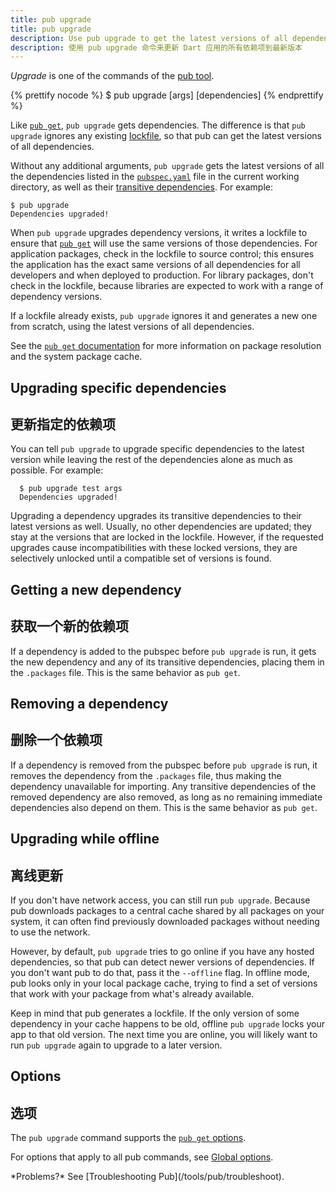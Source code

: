 ```yaml
---
title: pub upgrade
title: pub upgrade
description: Use pub upgrade to get the latest versions of all dependencies used by your Dart application.
description: 使用 pub upgrade 命令来更新 Dart 应用的所有依赖项到最新版本
---
```


_Upgrade_ is one of the commands of the [pub tool](/tools/pub/cmd).

{% prettify nocode %}
$ pub upgrade [args] [dependencies]
{% endprettify %}

Like [`pub get`](/tools/pub/cmd/pub-get),
`pub upgrade` gets dependencies.
The difference is that `pub upgrade` ignores any existing
[lockfile](/tools/pub/glossary#lockfile),
so that pub can get the latest versions of all dependencies.

Without any additional arguments, `pub upgrade` gets the latest
versions of all the dependencies listed in the
[`pubspec.yaml`](/tools/pub/pubspec) file in the current working
directory, as well as their [transitive
dependencies](/tools/pub/glossary#transitive-dependency).
For example:

```terminal
$ pub upgrade
Dependencies upgraded!
```

When `pub upgrade` upgrades dependency versions, it writes a lockfile to ensure that
[`pub get`](/tools/pub/cmd/pub-get) will use the same versions of those
dependencies. For application packages, check in the lockfile to
source control; this ensures the application has the exact same
versions of all dependencies for all developers and when deployed to
production. For library packages, don't check in the lockfile,
because libraries are expected to work with a range of dependency versions.

If a lockfile already exists, `pub upgrade` ignores it and generates a new
one from scratch, using the latest versions of all dependencies.

See the [`pub get` documentation](/tools/pub/cmd/pub-get) for more information
on package resolution and the system package cache.

## Upgrading specific dependencies

## 更新指定的依赖项

You can tell `pub upgrade` to upgrade specific dependencies to the
latest version while leaving the rest of the dependencies alone as much as
possible. For example:

```terminal
  $ pub upgrade test args
  Dependencies upgraded!
```

Upgrading a dependency upgrades its transitive dependencies to their latest
versions as well. Usually, no other dependencies are updated; they stay at the
versions that are locked in the lockfile. However, if the requested upgrades
cause incompatibilities with these locked versions, they are selectively
unlocked until a compatible set of versions is found.


## Getting a new dependency

## 获取一个新的依赖项

If a dependency is added to the pubspec before `pub upgrade` is run,
it gets the new dependency and any of its transitive dependencies,
placing them in the `.packages` file. This
is the same behavior as `pub get`.


## Removing a dependency

## 删除一个依赖项

If a dependency is removed from the pubspec before `pub upgrade` is
run, it removes the dependency from the `.packages` file,
thus making the dependency unavailable for
importing. Any transitive dependencies of the removed dependency are
also removed, as long as no remaining immediate dependencies also
depend on them. This is the same behavior as `pub get`.


## Upgrading while offline

## 离线更新

If you don't have network access, you can still run `pub upgrade`.
Because pub downloads packages to a central cache shared by all packages
on your system, it can often find previously downloaded packages
without needing to use the network.

However, by default, `pub upgrade` tries to go online if you
have any hosted dependencies,
so that pub can detect newer versions of dependencies.
If you don't want pub to do that, pass it the `--offline` flag.
In offline mode, pub looks only in your local package cache,
trying to find a set of versions that work with your package from what's already
available.

Keep in mind that pub generates a lockfile. If the
only version of some dependency in your cache happens to be old,
offline `pub upgrade` locks your app to that old version.
The next time you are online, you will likely want to
run `pub upgrade` again to upgrade to a later version.


## Options

## 选项

The `pub upgrade` command supports the
[`pub get` options](/tools/pub/cmd/pub-get#options).

For options that apply to all pub commands, see
[Global options](/tools/pub/cmd#global-options).

<aside class="alert alert-info" markdown="1">
*Problems?*
See [Troubleshooting Pub](/tools/pub/troubleshoot).
</aside>
